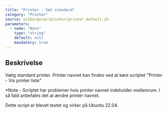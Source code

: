 ```yaml
---
title: "Printer - Sæt standard"
category: "Printer"
source: os2borgerpc/printer/printer_default.sh
parameters:
  - name: "Navn"
    type: "string"
    default: null
    mandatory: true
---
```


## Beskrivelse
Vælg standard printer. Printer navnet kan findes ved at køre scriptet "Printer - Vis printer liste"

*Note - Scriptet har problemer hvis printer navnet indeholder mellemrum. I så fald anbefales det at ændre printer navnet.

Dette script er blevet testet og virker på Ubuntu 22.04.